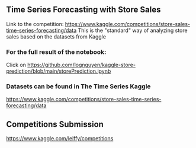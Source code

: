 ## Time Series Forecasting with Store Sales ##
Link to the competition: https://www.kaggle.com/competitions/store-sales-time-series-forecasting/data
This is the "standard" way of analyzing store sales based on the datasets from Kaggle

### For the full result of the notebook:
Click on https://github.com/lognguyen/kaggle-store-prediction/blob/main/storePrediction.ipynb

### Datasets can be found in The Time Series Kaggle
https://www.kaggle.com/competitions/store-sales-time-series-forecasting/data

## Competitions Submission ##
https://www.kaggle.com/leiffy/competitions
